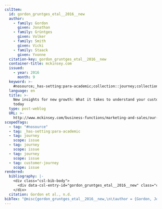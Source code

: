 ```yaml
---
cslItem:
  id: gordon_gruntges_etal__2016__new
  author:
    - family: Gordon
      given: Jonathan
    - family: Grüntges
      given: Volker
    - family: Smith
      given: Vicki
    - family: Staack
      given: Yvonne
  citation-key: gordon_gruntges_etal__2016__new
  container-title: mckinsey.com
  issued:
    - year: 2016
      month: 9
  keyword: >-
    #nosource;_has-setting:para-academic;collection::journey;collection::journey::journey::customer-journey
  language: en
  title: >-
    New insights for new growth: What it takes to understand your customers
    today
  type: post-weblog
  URL: >-
    http://www.mckinsey.com/business-functions/marketing-and-sales/our-insights/new-insights-for-new-growth-what-it-takes-to-understand-your-customers-today?cid=other-eml-alt-mip-mck-oth-1609
scopedTags:
  - tag: "#nosource"
  - tag: _has-setting:para-academic
  - tag: journey
    scope: issue
  - tag: journey
    scope: issue
  - tag: journey
    scope: issue
  - tag: customer-journey
    scope: issue
rendered:
  bibliography: |-
    <div class="csl-bib-body">
      <div data-csl-entry-id="gordon_gruntges_etal__2016__new" class="csl-entry">Gordon, J., Grüntges, V., Smith, V., &#38; Staack, Y. n.d.. New insights for new growth: What it takes to understand your customers today. <i>Mckinsey.Com</i>. http://www.mckinsey.com/business-functions/marketing-and-sales/our-insights/new-insights-for-new-growth-what-it-takes-to-understand-your-customers-today?cid=other-eml-alt-mip-mck-oth-1609</div>
    </div>
  citation: Gordon et al., n.d.
bibTex: "@misc{gordon_gruntges_etal__2016__new,\n\tauthor = {Gordon, Jonathan and Gr{\\\" u}ntges, Volker and Smith, Vicki and Staack, Yvonne},\n\ttitle = {New insights for new growth: What it takes to understand your customers today},\n\thowpublished = {http://www.mckinsey.com/business-functions/marketing-and-sales/our-insights/new-insights-for-new-growth-what-it-takes-to-understand-your-customers-today?cid=other-eml-alt-mip-mck-oth-1609},\n}\n\n"
---
```

